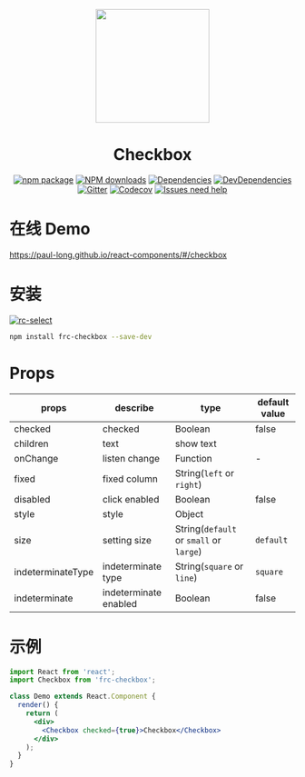 <p align="center">
  <a href="https://github.com/Paul-Long/frc-checkbox">
    <img width="200" src="http://houym-1254119810.picsh.myqcloud.com/logo-200_150.png">
  </a>
</p>

<h1 align="center">Checkbox</h1>

<div align="center">

[![npm package](https://img.shields.io/npm/v/frc-checkbox.svg?style=flat)](https://www.npmjs.com/package/frc-checkbox)
[![NPM downloads](http://img.shields.io/npm/dm/frc-checkbox.svg?style=flat-square)](http://npmjs.com/frc-checkbox)
[![Dependencies](https://img.shields.io/david/paul-long/frc-checkbox.svg?style=flat-square)](https://david-dm.org/paul-long/frc-checkbox)
[![DevDependencies](https://img.shields.io/david/dev/paul-long/frc-checkbox.svg?style=flat-square)](https://david-dm.org/paul-long/frc-checkbox?type=dev)
[![Gitter](https://img.shields.io/gitter/room/paul-long/frc-checkbox.svg?style=flat-square)](https://gitter.im/paul-long/paul-long?utm_source=badge&utm_medium=badge&utm_campaign=pr-badge)
[![Codecov](https://img.shields.io/coveralls/github/paul-long/frc-checkbox.svg?style=flat-square)](https://codecov.io/gh/paul-long/frc-checkbox/branch/master)
[![Issues need help](https://flat.badgen.net/github/label-issues/paul-long/frc-checkbox/help%20wanted/open)](https://github.com/paul-long/frc-checkbox/issues?q=label%3A%22help+wanted%22)

</div>

# 在线 Demo

https://paul-long.github.io/react-components/#/checkbox

# 安装

[![rc-select](https://nodei.co/npm/frc-checkbox.png)](https://npmjs.org/package/frc-checkbox)

```bash
npm install frc-checkbox --save-dev
```

# Props

| props             | describe              | type                                    | default value |
| ----------------- | --------------------- | --------------------------------------- | ------------- |
| checked           | checked               | Boolean                                 | false         |
| children          | text                  | show text                               |               |
| onChange          | listen change         | Function                                | -             |
| fixed             | fixed column          | String(`left` or `right`)               |               |
| disabled          | click enabled         | Boolean                                 | false         |
| style             | style                 | Object                                  |               |
| size              | setting size          | String(`default` or `small` or `large`) | `default`     |
| indeterminateType | indeterminate type    | String(`square` or `line`)              | `square`      |
| indeterminate     | indeterminate enabled | Boolean                                 | false         |

# 示例

```jsx harmony
import React from 'react';
import Checkbox from 'frc-checkbox';

class Demo extends React.Component {
  render() {
    return (
      <div>
        <Checkbox checked={true}>Checkbox</Checkbox>
      </div>
    );
  }
}
```
